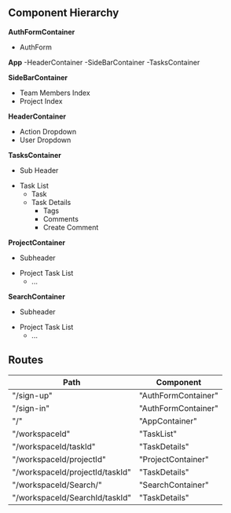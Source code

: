 ## Component Hierarchy

**AuthFormContainer**
 - AuthForm

**App**
  -HeaderContainer
  -SideBarContainer
  -TasksContainer

**SideBarContainer**
 - Team Members Index
 - Project Index

**HeaderContainer**
 - Action Dropdown
 - User Dropdown

**TasksContainer**
 - Sub Header
  * Task List
    + Task
    + Task Details
      - Tags
      - Comments
      - Create Comment

**ProjectContainer**
 - Subheader
  * Project Task List
    + ...

**SearchContainer**
 - Subheader
  * Project Task List
    + ...


## Routes

|Path   | Component   |
|-------|-------------|
| "/sign-up" | "AuthFormContainer" |
| "/sign-in" | "AuthFormContainer" |
| "/" | "AppContainer" |
| "/workspaceId" | "TaskList" |
| "/workspaceId/taskId" | "TaskDetails" |
| "/workspaceId/projectId" | "ProjectContainer" |
| "/workspaceId/projectId/taskId" | "TaskDetails" |
| "/workspaceId/Search/" | "SearchContainer" |
| "/workspaceId/SearchId/taskId" | "TaskDetails" |

